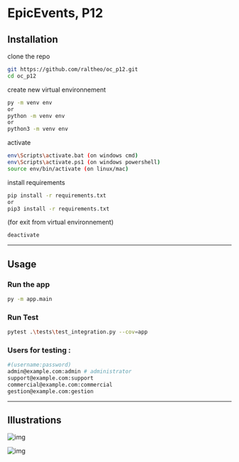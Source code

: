 # EpicEvents, P12
## Installation
clone the repo 
```sh
git https://github.com/raltheo/oc_p12.git
cd oc_p12
```
create new virtual environnement
```sh
py -m venv env
or
python -m venv env
or
python3 -m venv env
```
activate 
```sh
env\Scripts\activate.bat (on windows cmd)
env\Scripts\activate.ps1 (on windows powershell)
source env/bin/activate (on linux/mac)
```
install requirements
```sh
pip install -r requirements.txt
or
pip3 install -r requirements.txt
```
(for exit from virtual environnement)
```sh
deactivate
```
* * *

## Usage
### Run the app
```bash
py -m app.main
```
### Run Test
```bash
pytest .\tests\test_integration.py --cov=app
```


### Users for testing :
```sh
#(username:password)
admin@example.com:admin # administrator
support@example.com:support
commercial@example.com:commercial
gestion@example.com:gestion
```

* * *

## Illustrations 

![img](https://i.ibb.co/d7TTqCT/image.png)

![img](https://i.ibb.co/RDSHrfw/image.png)